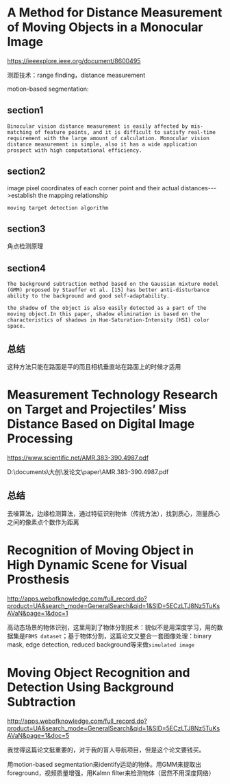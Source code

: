 # A Method for Distance Measurement of Moving Objects in a Monocular Image

<https://ieeexplore.ieee.org/document/8600495>

测距技术：range finding，distance measurement

motion-based segmentation:

## section1

```
Binocular vision distance measurement is easily affected by mis-matching of feature points, and it is difficult to satisfy real-time requirement with the large amount of calculation. Monocular vision distance measurement is simple, also it has a wide application prospect with high computational efficiency.
```

## section2

image pixel coordinates of each corner point and their actual distances--->establish the mapping relationship

```
moving target detection algorithm
```

## section3

角点检测原理

## section4

```
The background subtraction method based on the Gaussian mixture model (GMM) proposed by Stauffer et al. [15] has better anti-disturbance ability to the background and good self-adaptability. 

the shadow of the object is also easily detected as a part of the moving object.In this paper, shadow elimination is based on the characteristics of shadows in Hue-Saturation-Intensity (HSI) color space.
```

## 总结

这种方法只能在路面是平的而且相机垂直站在路面上的时候才适用

# Measurement Technology Research on Target and Projectiles’ Miss Distance Based on Digital Image Processing

<https://www.scientific.net/AMR.383-390.4987.pdf>

D:\documents\大创\发论文\paper\AMR.383-390.4987.pdf

## 总结

去噪算法，边缘检测算法，通过特征识别物体（传统方法），找到质心，测量质心之间的像素点个数作为距离

# Recognition of Moving Object in High Dynamic Scene for Visual Prosthesis

<http://apps.webofknowledge.com/full_record.do?product=UA&search_mode=GeneralSearch&qid=1&SID=5ECzLTJ8Nz5TuKsAVaN&page=1&doc=1>

高动态场景的物体识别，这里用到了物体分割技术：貌似不是用深度学习，用的数据集是``FBMS dataset``；基于物体分割，这篇论文又整合一套图像处理：binary mask, edge detection, reduced background等来做``simulated image``

# Moving Object Recognition and Detection Using Background Subtraction

<http://apps.webofknowledge.com/full_record.do?product=UA&search_mode=GeneralSearch&qid=1&SID=5ECzLTJ8Nz5TuKsAVaN&page=1&doc=5>

我觉得这篇论文挺重要的，对于我的盲人导航项目，但是这个论文要钱买。

用motion-based segmentation来identify运动的物体。用GMM来提取出foreground，视频质量增强，用Kalmn filter来检测物体（居然不用深度网络）